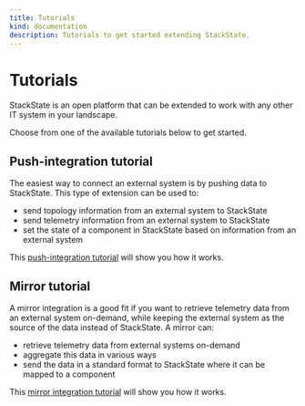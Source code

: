 ```yaml
---
title: Tutorials
kind: documentation
description: Tutorials to get started extending StackState.
---
```


# Tutorials

StackState is an open platform that can be extended to work with any other IT system in your landscape.

Choose from one of the available tutorials below to get started.

## Push-integration tutorial

The easiest way to connect an external system is by pushing data to StackState. This type of extension can be used to:

* send topology information from an external system to StackState
* send telemetry information from an external system to StackState
* set the state of a component in StackState based on information from an external system

This [push-integration tutorial](push_integration_tutorial.md) will show you how it works.

## Mirror tutorial

A mirror integration is a good fit if you want to retrieve telemetry data from an external system on-demand, while keeping the external system as the source of the data instead of StackState. A mirror can:

* retrieve telemetry data from external systems on-demand
* aggregate this data in various ways
* send the data in a standard format to StackState where it can be mapped to a component

This [mirror integration tutorial](mirror_tutorial.md) will show you how it works.
